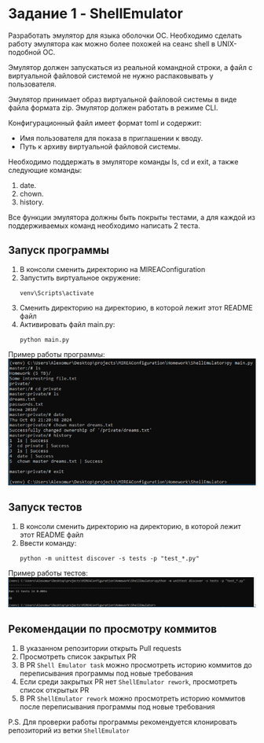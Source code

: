 # Задание 1 - ShellEmulator
Разработать эмулятор для языка оболочки ОС. Необходимо сделать работу эмулятора как можно более похожей на сеанс shell в UNIX-подобной ОС.

Эмулятор должен запускаться из реальной командной строки, а файл с виртуальной файловой системой не нужно распаковывать у пользователя.

Эмулятор принимает образ виртуальной файловой системы в виде файла формата zip. Эмулятор должен работать в режиме CLI.

Конфигурационный файл имеет формат toml и содержит:
* Имя пользователя для показа в приглашении к вводу.
* Путь к архиву виртуальной файловой системы.

Необходимо поддержать в эмуляторе команды ls, cd и exit, а также
следующие команды:
1. date.
2. chown.
3. history.

Все функции эмулятора должны быть покрыты тестами, а для каждой из
поддерживаемых команд необходимо написать 2 теста.

## Запуск программы
1. В консоли сменить директорию на MIREAConfiguration
2. Запустить виртуальное окружение:
    ```commandline
    venv\Scripts\activate
    ```
3. Сменить директорию на директорию, в которой лежит этот README файл
4. Активировать файл main.py:
    ```commandline
    python main.py
    ```
Пример работы программы:
![img.png](Assets/main.png)

## Запуск тестов
1. В консоли сменить директорию на директорию, в которой лежит этот README файл
2. Ввести команду:
    ```commandline
    python -m unittest discover -s tests -p "test_*.py"
    ```
Пример работы тестов:
![img.png](Assets/tests.png)

## Рекомендации по просмотру коммитов
1. В указанном репозитории открыть Pull requests
2. Просмотреть список закрытых PR
3. В PR `Shell Emulator task` можно просмотреть историю коммитов до переписывания программы под новые требования
4. Если среди закрытых PR нет `ShellEmulator rework`, просмотреть список открытых PR
5. В PR `ShellEmulator rework` можно просмотреть историю коммитов после переписывания программы под новые требования

P.S. Для проверки работы программы рекомендуется клонировать репозиторий из ветки `ShellEmulator`
